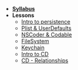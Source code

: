 - **[Syllabus](README.md)**
- **Lessons**
  - [Intro to persistence](Lessons/Lesson1/README.md)
  - [Plist & UserDefaults](Lessons/Lesson2/README.md)
  - [NSCoder & Codable](Lessons/Lesson3/README.md)
  - [FileSystem](Lessons/Lesson4/README.md)
  - [Keychain](Lessons/Lesson6/README.md)
  - [Intro to CD](Lessons/Lesson5/README.md)
  - [CD - Relationships](Lessons/Lesson7/README.md)
